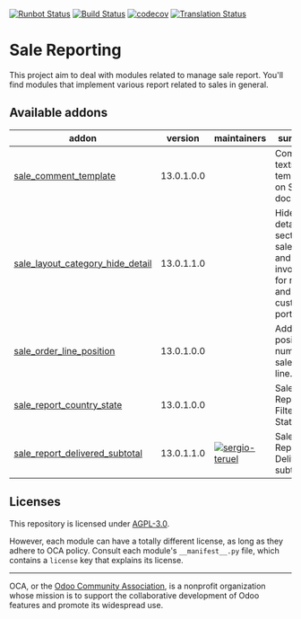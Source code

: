[![Runbot Status](https://runbot.odoo-community.org/runbot/badge/flat/148/13.0.svg)](https://runbot.odoo-community.org/runbot/repo/github-com-oca-sale-reporting-148)
[![Build Status](https://travis-ci.com/OCA/sale-reporting.svg?branch=13.0)](https://travis-ci.com/OCA/sale-reporting)
[![codecov](https://codecov.io/gh/OCA/sale-reporting/branch/13.0/graph/badge.svg)](https://codecov.io/gh/OCA/sale-reporting)
[![Translation Status](https://translation.odoo-community.org/widgets/sale-reporting-13-0/-/svg-badge.svg)](https://translation.odoo-community.org/engage/sale-reporting-13-0/?utm_source=widget)

<!-- /!\ do not modify above this line -->

# Sale Reporting

This project aim to deal with modules related to manage sale report. You'll find modules that implement various report related to sales in general.

<!-- /!\ do not modify below this line -->

<!-- prettier-ignore-start -->

[//]: # (addons)

Available addons
----------------
addon | version | maintainers | summary
--- | --- | --- | ---
[sale_comment_template](sale_comment_template/) | 13.0.1.0.0 |  | Comments texts templates on Sale documents
[sale_layout_category_hide_detail](sale_layout_category_hide_detail/) | 13.0.1.1.0 |  | Hide details for sections in sale orders and invoices for reports and customer portal
[sale_order_line_position](sale_order_line_position/) | 13.0.1.0.0 |  | Adds position number on sale order line.
[sale_report_country_state](sale_report_country_state/) | 13.0.1.0.0 |  | Sale Report Filter by State
[sale_report_delivered_subtotal](sale_report_delivered_subtotal/) | 13.0.1.1.0 | [![sergio-teruel](https://github.com/sergio-teruel.png?size=30px)](https://github.com/sergio-teruel) | Sale Report Delivered subtotal

[//]: # (end addons)

<!-- prettier-ignore-end -->

## Licenses

This repository is licensed under [AGPL-3.0](LICENSE).

However, each module can have a totally different license, as long as they adhere to OCA
policy. Consult each module's `__manifest__.py` file, which contains a `license` key
that explains its license.

----

OCA, or the [Odoo Community Association](http://odoo-community.org/), is a nonprofit
organization whose mission is to support the collaborative development of Odoo features
and promote its widespread use.
